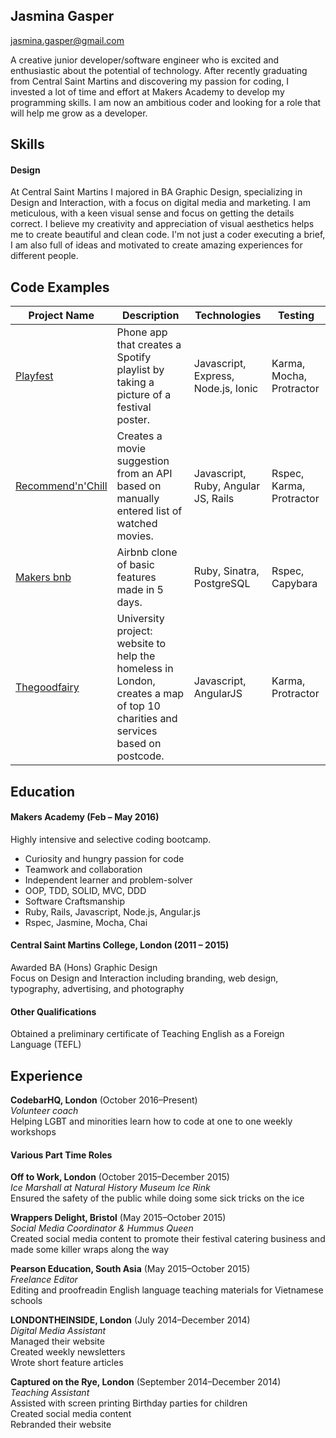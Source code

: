 ## Jasmina Gasper
jasmina.gasper@gmail.com

A creative junior developer/software engineer who is excited and enthusiastic about the potential of technology. After recently graduating from Central Saint Martins and discovering my passion for coding, I invested a lot of time and effort at Makers Academy to develop my programming skills. I am now an ambitious coder and looking for a role that will help me grow as a developer.

## Skills

#### Design

At Central Saint Martins I majored in BA Graphic Design, specializing in Design and Interaction, with a focus on digital media and marketing. I am meticulous, with a keen visual sense and focus on getting the details correct. I believe my creativity and appreciation of visual aesthetics helps me to create beautiful and clean code. I'm not just a coder executing a brief, I am also full of ideas and motivated to create amazing experiences for different people.

<!-- #### Creativity

I am the type of person who thinks outside the box. As someone who is creative on my feet, it helps me be an efficient problem-solver. I love to wrangle code and furnish the front-end to bring that idea to life.

#### Drive

 -->

## Code Examples

Project Name | Description | Technologies | Testing
--- | --- | --- | ---
[Playfest](https://github.com/jazzygasper/playfest) | Phone app that creates a Spotify playlist by taking a picture of a festival poster. | Javascript, Express, Node.js, Ionic | Karma, Mocha, Protractor
[Recommend'n'Chill](https://github.com/jazzy/recommend-n-chill) | Creates a movie suggestion from an API based on manually entered list of watched movies. | Javascript, Ruby, Angular JS, Rails | Rspec, Karma, Protractor
[Makers bnb](https://github.com/jazzygasper/makers_bnb) | Airbnb clone of basic features made in 5 days. | Ruby, Sinatra, PostgreSQL | Rspec, Capybara
[Thegoodfairy](https://thegoodfairy.herokuapp.com/) | University project: website to help the homeless in London, creates a map of top 10 charities and services based on postcode. | Javascript, AngularJS | Karma, Protractor

## Education

#### Makers Academy (Feb – May 2016)

Highly intensive and selective coding bootcamp.

- Curiosity and hungry passion for code
- Teamwork and collaboration
- Independent learner and problem-solver
- OOP, TDD, SOLID, MVC, DDD
- Software Craftsmanship
- Ruby, Rails, Javascript, Node.js, Angular.js
- Rspec, Jasmine, Mocha, Chai

#### Central Saint Martins College, London (2011 – 2015)

Awarded BA (Hons) Graphic Design<br>
Focus on Design and Interaction including branding, web design, typography, advertising, and photography

#### Other Qualifications

Obtained a preliminary certificate of Teaching English as a Foreign Language (TEFL)

## Experience

**CodebarHQ, London** (October 2016–Present)    
*Volunteer coach*    
Helping LGBT and minorities learn how to code at one to one weekly workshops

#### Various Part Time Roles

**Off to Work, London** (October 2015–December 2015)    
*Ice Marshall at Natural History Museum Ice Rink*    
Ensured the safety of the public while doing some sick tricks on the ice

**Wrappers Delight, Bristol** (May 2015–October 2015)   
*Social Media Coordinator & Hummus Queen*    
Created social media content to promote their festival catering business and made some killer wraps along the way

**Pearson Education, South Asia** (May 2015–October 2015)    
*Freelance Editor*    
Editing and proofreadin English language teaching materials for Vietnamese schools

**LONDONTHEINSIDE, London** (July 2014–December 2014)   
*Digital Media Assistant*    
Managed their website    
Created weekly newsletters    
Wrote short feature articles    

**Captured on the Rye, London** (September 2014–December 2014)   
*Teaching Assistant*    
Assisted with screen printing Birthday parties for children    
Created social media content    
Rebranded their website    
